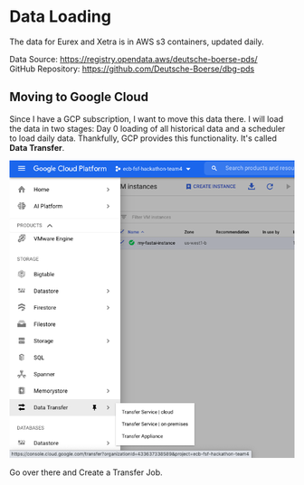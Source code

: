 # Data Loading

The data for Eurex and Xetra is in AWS s3 containers, updated daily. 

Data Source: https://registry.opendata.aws/deutsche-boerse-pds/ <br>
GitHub Repository: https://github.com/Deutsche-Boerse/dbg-pds

## Moving to Google Cloud

Since I have a GCP subscription, I want to move this data there. I will load the data in two stages: Day 0 loading of all historical data and a scheduler to load daily data. Thankfully, GCP provides this functionality. It's called **Data Transfer**. 

![title](images/gcp_data_transfer.png)

Go over there and Create a Transfer Job. 
